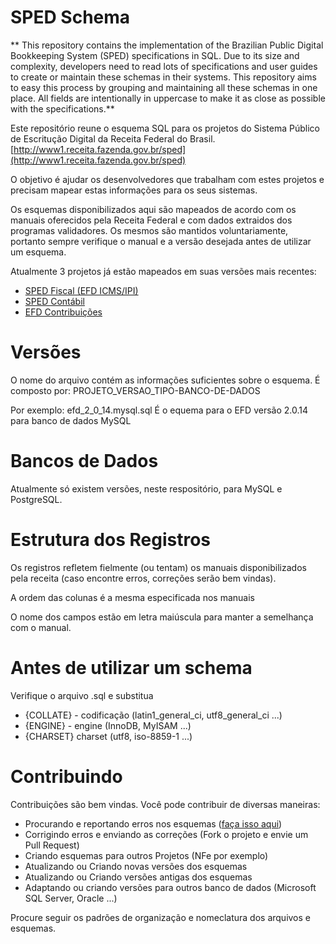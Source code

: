 # SPED Schema

** This repository contains the implementation of the Brazilian Public Digital Bookkeeping System (SPED) specifications in SQL. Due to its size and complexity, developers need to read lots of specifications and user guides to create or maintain these schemas in their systems. This repository aims to easy this process by grouping and maintaining all these schemas in one place. All fields are intentionally in uppercase to make it as close as possible with the specifications.**

Este repositório reune o esquema SQL para os projetos do Sistema Público de Escritução Digital da Receita Federal do Brasil.
[http://www1.receita.fazenda.gov.br/sped](http://www1.receita.fazenda.gov.br/sped)

O objetivo é ajudar os desenvolvedores que trabalham com estes projetos e precisam mapear estas informações para os seus sistemas.

Os esquemas disponibilizados aqui são mapeados de acordo com os manuais oferecidos pela Receita Federal e com dados extraidos dos programas validadores. Os mesmos são mantidos voluntariamente, portanto
sempre verifique o manual e a versão desejada antes de utilizar um esquema.

Atualmente 3 projetos já estão mapeados em suas versões mais recentes:

* [SPED Fiscal (EFD ICMS/IPI)](http://www1.receita.fazenda.gov.br/sistemas/sped-fiscal/download/GUIA_PRATICO_EFD_ICMS_IPI_Versao2.0.14.pdf)
* [SPED Contábil](http://www1.receita.fazenda.gov.br/sistemas/sped-contabil/download/Manual_de_Orientacao_da_ECD.pdf)
* [EFD Contribuições](http://www1.receita.fazenda.gov.br/sistemas/efd-contribuicoes/download/Guia_Pratico_EFD_Contribuicoes_Versao116.pdf)


# Versões

O nome do arquivo contém as informações suficientes sobre o esquema. É composto por: PROJETO_VERSAO_TIPO-BANCO-DE-DADOS

Por exemplo: efd_2_0_14.mysql.sql
É o equema para o EFD versão 2.0.14 para banco de dados MySQL


# Bancos de Dados

Atualmente só existem versões, neste respositório, para MySQL e PostgreSQL.


# Estrutura dos Registros

Os registros refletem fielmente (ou tentam) os manuais disponibilizados pela receita (caso encontre erros, correções serão bem vindas).

A ordem das colunas é a mesma especificada nos manuais

O nome dos campos estão em letra maiúscula para manter a semelhança com o manual.


# Antes de utilizar um schema

Verifique o arquivo .sql e substitua

* {COLLATE} - codificação (latin1_general_ci, utf8_general_ci ...)
* {ENGINE} - engine (InnoDB, MyISAM ...)
* {CHARSET} charset (utf8, iso-8859-1 ...)


# Contribuindo

Contribuições são bem vindas. Você pode contribuir de diversas maneiras:

* Procurando e reportando erros nos esquemas ([faça isso aqui](https://github.com/josuelima/sped_schema/issues))
* Corrigindo erros e enviando as correções (Fork o projeto e envie um Pull Request)
* Criando esquemas para outros Projetos (NFe por exemplo)
* Atualizando ou Criando novas versões dos esquemas
* Atualizando ou Criando versões antigas dos esquemas
* Adaptando ou criando versões para outros banco de dados (Microsoft SQL Server, Oracle ...)

Procure seguir os padrões de organização e nomeclatura dos arquivos e esquemas.